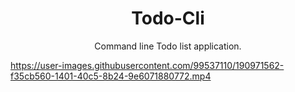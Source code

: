 <h1 align = "center">  Todo-Cli </h1>
<p align = "center" >Command line Todo list application.</p>


https://user-images.githubusercontent.com/99537110/190971562-f35cb560-1401-40c5-8b24-9e6071880772.mp4

